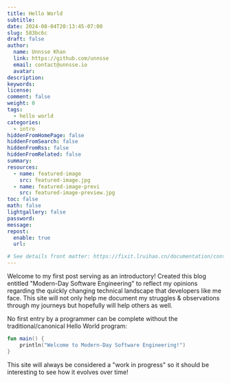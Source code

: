 ```yaml
---
title: Hello World
subtitle:
date: 2024-08-04T20:13:45-07:00
slug: 583bc6c
draft: false
author: 
  name: Unnsse Khan
  link: https://github.com/unnsse
  email: contact@unnsse.io
  avatar: 
description:
keywords:
license:
comment: false
weight: 0
tags:
  - hello world
categories:
  - intro
hiddenFromHomePage: false
hiddenFromSearch: false
hiddenFromRss: false
hiddenFromRelated: false
summary:
resources:
  - name: featured-image
    src: featured-image.jpg
  - name: featured-image-previ
    src: featured-image-preview.jpg
toc: false
math: false
lightgallery: false
password:
message:
repost:
  enable: true
  url:

# See details front matter: https://fixit.lruihao.cn/documentation/content-management/introduction/#front-matter
---
```


Welcome to my first post serving as an introductory! Created this blog entitled "Modern-Day Software Engineering" to reflect my opinions regarding
the quickly changing technical landscape that developers like me face. This site will not only help me document my struggles
& observations through my journeys but hopefully will help others as well. 

No first entry by a programmer can be complete without the traditional/canonical Hello World program:
 
```kotlin
fun main() {
    println("Welcome to Modern-Day Software Engineering!")
}
```

This site will always be considered a "work in progress" so it should be interesting to see how it evolves over time!